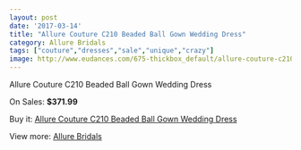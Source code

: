 ```yaml
---
layout: post
date: '2017-03-14'
title: "Allure Couture C210 Beaded Ball Gown Wedding Dress"
category: Allure Bridals
tags: ["couture","dresses","sale","unique","crazy"]
image: http://www.eudances.com/675-thickbox_default/allure-couture-c210-beaded-ball-gown-wedding-dress.jpg
---
```

Allure Couture C210 Beaded Ball Gown Wedding Dress

On Sales: **$371.99**
<a href="https://www.eudances.com/en/allure-bridals/212-allure-couture-c210-beaded-ball-gown-wedding-dress.html"><amp-img layout="responsive" width="600" height="600" src="//www.eudances.com/675-thickbox_default/allure-couture-c210-beaded-ball-gown-wedding-dress.jpg" alt="Allure Couture C210 Beaded Ball Gown Wedding Dress 0" /></a>
<a href="https://www.eudances.com/en/allure-bridals/212-allure-couture-c210-beaded-ball-gown-wedding-dress.html"><amp-img layout="responsive" width="600" height="600" src="//www.eudances.com/677-thickbox_default/allure-couture-c210-beaded-ball-gown-wedding-dress.jpg" alt="Allure Couture C210 Beaded Ball Gown Wedding Dress 1" /></a>
<a href="https://www.eudances.com/en/allure-bridals/212-allure-couture-c210-beaded-ball-gown-wedding-dress.html"><amp-img layout="responsive" width="600" height="600" src="//www.eudances.com/676-thickbox_default/allure-couture-c210-beaded-ball-gown-wedding-dress.jpg" alt="Allure Couture C210 Beaded Ball Gown Wedding Dress 2" /></a>

Buy it: [Allure Couture C210 Beaded Ball Gown Wedding Dress](https://www.eudances.com/en/allure-bridals/212-allure-couture-c210-beaded-ball-gown-wedding-dress.html "Allure Couture C210 Beaded Ball Gown Wedding Dress")

View more: [Allure Bridals](https://www.eudances.com/en/2-allure-bridals "Allure Bridals")
